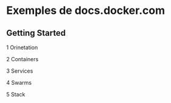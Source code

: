 # Exemples de **docs.docker.com**

##  Getting Started


  1 Orinetation

  2 Containers

  3 Services

  4 Swarms

  5 Stack


